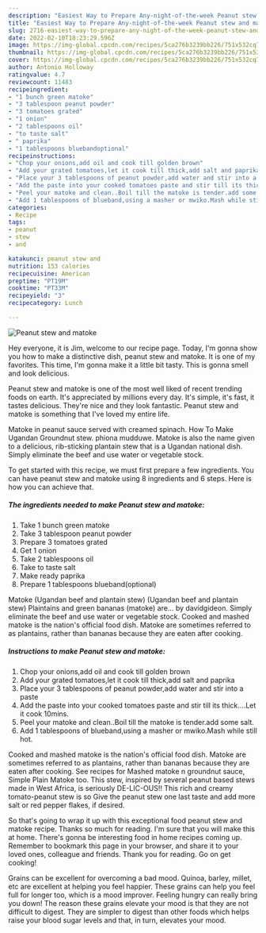 ```yaml
---
description: "Easiest Way to Prepare Any-night-of-the-week Peanut stew and matoke"
title: "Easiest Way to Prepare Any-night-of-the-week Peanut stew and matoke"
slug: 2716-easiest-way-to-prepare-any-night-of-the-week-peanut-stew-and-matoke
date: 2022-02-10T18:23:29.596Z
image: https://img-global.cpcdn.com/recipes/5ca276b3239bb226/751x532cq70/peanut-stew-and-matoke-recipe-main-photo.jpg
thumbnail: https://img-global.cpcdn.com/recipes/5ca276b3239bb226/751x532cq70/peanut-stew-and-matoke-recipe-main-photo.jpg
cover: https://img-global.cpcdn.com/recipes/5ca276b3239bb226/751x532cq70/peanut-stew-and-matoke-recipe-main-photo.jpg
author: Antonio Holloway
ratingvalue: 4.7
reviewcount: 11483
recipeingredient:
- "1 bunch green matoke"
- "3 tablespoon peanut powder"
- "3 tomatoes grated"
- "1 onion"
- "2 tablespoons oil"
- "to taste salt"
- " paprika"
- "1 tablespoons bluebandoptional"
recipeinstructions:
- "Chop your onions,add oil and cook till golden brown"
- "Add your grated tomatoes,let it cook till thick,add salt and paprika"
- "Place your 3 tablespoons of peanut powder,add water and stir into a paste"
- "Add the paste into your cooked tomatoes paste and stir till its thick....Let it cook 10mins."
- "Peel your matoke and clean..Boil till the matoke is tender.add some salt."
- "Add 1 tablespoons of blueband,using a masher or mwiko.Mash while still hot."
categories:
- Recipe
tags:
- peanut
- stew
- and

katakunci: peanut stew and 
nutrition: 153 calories
recipecuisine: American
preptime: "PT19M"
cooktime: "PT33M"
recipeyield: "3"
recipecategory: Lunch

---
```



![Peanut stew and matoke](https://img-global.cpcdn.com/recipes/5ca276b3239bb226/751x532cq70/peanut-stew-and-matoke-recipe-main-photo.jpg)

Hey everyone, it is Jim, welcome to our recipe page. Today, I'm gonna show you how to make a distinctive dish, peanut stew and matoke. It is one of my favorites. This time, I'm gonna make it a little bit tasty. This is gonna smell and look delicious.

Peanut stew and matoke is one of the most well liked of recent trending foods on earth. It's appreciated by millions every day. It's simple, it's fast, it tastes delicious. They're nice and they look fantastic. Peanut stew and matoke is something that I've loved my entire life.

Matoke in peanut sauce served with creamed spinach. How To Make Ugandan Groundnut stew. phiona mudduwe. Matoke is also the name given to a delicious, rib-sticking plantain stew that is a Ugandan national dish. Simply eliminate the beef and use water or vegetable stock.


To get started with this recipe, we must first prepare a few ingredients. You can have peanut stew and matoke using 8 ingredients and 6 steps. Here is how you can achieve that.

<!--inarticleads1-->

##### The ingredients needed to make Peanut stew and matoke:

1. Take 1 bunch green matoke
1. Take 3 tablespoon peanut powder
1. Prepare 3 tomatoes grated
1. Get 1 onion
1. Take 2 tablespoons oil
1. Take to taste salt
1. Make ready  paprika
1. Prepare 1 tablespoons blueband(optional)


Matoke (Ugandan beef and plantain stew) (Ugandan beef and plantain stew) Plaintains and green bananas (matoke) are… by davidgideon. Simply eliminate the beef and use water or vegetable stock. Cooked and mashed matoke is the nation&#39;s official food dish. Matoke are sometimes referred to as plantains, rather than bananas because they are eaten after cooking. 

<!--inarticleads2-->

##### Instructions to make Peanut stew and matoke:

1. Chop your onions,add oil and cook till golden brown
1. Add your grated tomatoes,let it cook till thick,add salt and paprika
1. Place your 3 tablespoons of peanut powder,add water and stir into a paste
1. Add the paste into your cooked tomatoes paste and stir till its thick....Let it cook 10mins.
1. Peel your matoke and clean..Boil till the matoke is tender.add some salt.
1. Add 1 tablespoons of blueband,using a masher or mwiko.Mash while still hot.


Cooked and mashed matoke is the nation&#39;s official food dish. Matoke are sometimes referred to as plantains, rather than bananas because they are eaten after cooking. See recipes for Mashed matoke n groundnut sauce, Simple Plain Matoke too. This stew, inspired by several peanut based stews made in West Africa, is seriously DE-LIC-OUS!! This rich and creamy tomato-peanut stew is so Give the peanut stew one last taste and add more salt or red pepper flakes, if desired. 

So that's going to wrap it up with this exceptional food peanut stew and matoke recipe. Thanks so much for reading. I'm sure that you will make this at home. There's gonna be interesting food in home recipes coming up. Remember to bookmark this page in your browser, and share it to your loved ones, colleague and friends. Thank you for reading. Go on get cooking!

Grains can be excellent for overcoming a bad mood. Quinoa, barley, millet, etc are excellent at helping you feel happier. These grains can help you feel full for longer too, which is a mood improver. Feeling hungry can really bring you down! The reason these grains elevate your mood is that they are not difficult to digest. They are simpler to digest than other foods which helps raise your blood sugar levels and that, in turn, elevates your mood.
